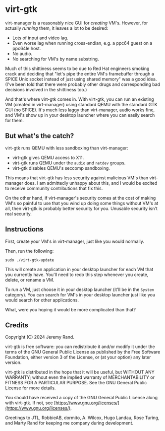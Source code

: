 # virt-gtk

virt-manager is a reasonably nice GUI for *creating* VM's. However, for actually *running* them, it leaves a lot to be desired:

* Lots of input and video lag.
* Even worse lag when running cross-endian, e.g. a ppc64 guest on a ppc64le host.
* No audio.
* No searching for VM's by name substring.

Much of this shittiness seems to be due to Red Hat engineers smoking crack and deciding that "let's pipe the entire VM's framebuffer through a SPICE Unix socket instead of just using shared memory" was a good idea. (I've been told that there were probably other drugs and corresponding bad decisions involved in the shittiness too.)

And that's where virt-gtk comes in. With virt-gtk, you can run an existing VM (created in virt-manager) using standard QEMU with the standard GTK GUI (no SPICE). It's much less laggy than virt-manager, audio works fine, and VM's show up in your desktop launcher where you can easily search for them.

## But what's the catch?

virt-gtk runs QEMU with less sandboxing than virt-manager:

* virt-gtk gives QEMU access to X11.
* virt-gtk runs QEMU under the `audio` and `netdev` groups.
* virt-gtk disables QEMU's seccomp sandboxing.

This means that virt-gtk has less security against malicious VM's than virt-manager does. I am admittedly unhappy about this, and I would be excited to receive community contributions that fix this.

On the other hand, if virt-manager's security comes at the cost of making VM's so painful to use that you wind up doing some things without VM's at all, then virt-gtk is probably better security for you. Unusable security isn't real security.

## Instructions

First, create your VM's in virt-manager, just like you would normally.

Then, run the following:

```
sudo ./virt-gtk-update
```

This will create an application in your desktop launcher for each VM that you currently have. You'll need to redo this step whenever you create, delete, or rename a VM.

To run a VM, just choose it in your desktop launcher (it'll be in the `System` category). You can search for VM's in your desktop launcher just like you would search for other applications.

What, were you hoping it would be more complicated than that?

## Credits

Copyright (C) 2024 Jeremy Rand.

virt-gtk is free software: you can redistribute it and/or modify
it under the terms of the GNU General Public License as published by
the Free Software Foundation, either version 3 of the License, or
(at your option) any later version.

virt-gtk is distributed in the hope that it will be useful,
but WITHOUT ANY WARRANTY; without even the implied warranty of
MERCHANTABILITY or FITNESS FOR A PARTICULAR PURPOSE.  See the
GNU General Public License for more details.

You should have received a copy of the GNU General Public License
along with virt-gtk.  If not, see [https://www.gnu.org/licenses/](https://www.gnu.org/licenses/).

Greetings to JTL, RobbieAB, dormito, A. Wilcox, Hugo Landau, Rose Turing, and Marty Rand for keeping me company during development.
